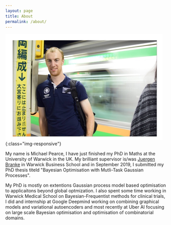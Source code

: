 ```yaml
---
layout: page
title: About
permalink: /about/
---
```


![image-title-here](/Pics/mpwarwick-2.jpg){:class="img-responsive"}

My name is Michael Pearce, I have just finished my PhD in Maths at the University of Warwick in the UK.
My brilliant supervisor is/was [Juergen Branke][JB_website] in Warwick Business School and
in September 2019, I submitted my PhD thesis titeld "Bayesian Optimisation with Mutli-Task Gaussian Processes".

My PhD is mostly on extentions Gaussian process model based optimisation to applicaitons beyond global optmization. 
I also spent some time working in Warwick Medical School on Bayesian-Frequentist methods for clinical trials, I did and internship
at Google Deepmind working on combining graphical models and variational autoencoders and most recently at Uber AI focusing on 
large scale Bayesian optimisation and optimisation of combinatorial domains.

[JB_website]: https://www.wbs.ac.uk/about/person/juergen-branke